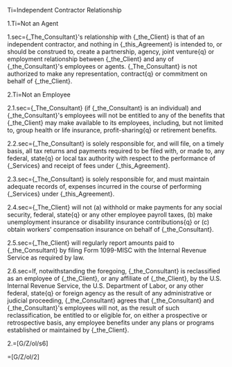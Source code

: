 Ti=Independent Contractor Relationship

1.Ti=Not an Agent 

1.sec={_The_Consultant}'s relationship with {_the_Client} is that of an independent contractor, and nothing in {_this_Agreement} is intended to, or should be construed to, create a partnership, agency, joint venture{q} or employment relationship between {_the_Client} and any of {_the_Consultant}'s employees or agents.   {_The_Consultant} is not authorized to make any representation, contract{q} or commitment on behalf of {_the_Client}.

2.Ti=Not an Employee

2.1.sec={_The_Consultant} (if {_the_Consultant} is an individual) and {_the_Consultant}'s employees will not be entitled to any of the benefits that {_the_Client} may make available to its employees, including, but not limited to, group health or life insurance, profit-sharing{q} or retirement benefits.

2.2.sec={_The_Consultant} is solely responsible for, and will file, on a timely basis, all tax returns and payments required to be filed with, or made to, any federal, state{q} or local tax authority with respect to the performance of {_Services} and receipt of fees under {_this_Agreement}.

2.3.sec={_The_Consultant} is solely responsible for, and must maintain adequate records of, expenses incurred in the course of performing {_Services} under {_this_Agreement}.

2.4.sec={_The_Client} will not (a) withhold or make payments for any social security, federal, state{q} or any other employee payroll taxes, (b) make unemployment insurance or disability insurance contributions{q} or (c) obtain workers' compensation insurance on behalf of {_the_Consultant}.

2.5.sec={_The_Client} will regularly report amounts paid to {_the_Consultant} by filing Form 1099-MISC with the Internal Revenue Service as required by law.

2.6.sec=If, notwithstanding the foregoing, {_the_Consultant} is reclassified as an employee of {_the_Client}, or any affiliate of {_the_Client}, by the U.S. Internal Revenue Service, the U.S. Department of Labor, or any other federal, state{q} or foreign agency as the result of any administrative or judicial proceeding, {_the_Consultant} agrees that {_the_Consultant} and {_the_Consultant}'s employees will not, as the result of such reclassification, be entitled to or eligible for, on either a prospective or retrospective basis, any employee benefits under any plans or programs established or maintained by {_the_Client}.

2.=[G/Z/ol/s6]

=[G/Z/ol/2]
